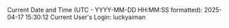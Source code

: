 Current Date and Time (UTC - YYYY-MM-DD HH:MM:SS formatted): 2025-04-17 15:30:12
Current User's Login: luckyaiman

